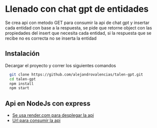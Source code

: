 
# Llenado con chat gpt de entidades 

Se crea api con metodo GET para consumir la api de chat gpt y insertar cada entidad con base a la respuesta, se pide que retorne object con las propiedades del insert que necesita cada entidad, si la respuesta que se recibe no es correcta no se inserta la entidad



## Instalación

Decargar el proyecto y correr los siguientes comandos

```bash
  git clone https://github.com/alejandrovalencias/talen-gpt.git
  cd talen-gpt
  npm install 
  npm start
```
    
## Api en NodeJs con express

 - [Se usa render.com para desplegar la api](https://render.com/)
  - [Url para consumir la api](https://talen-gpt.onrender.com/api/gpt/)



